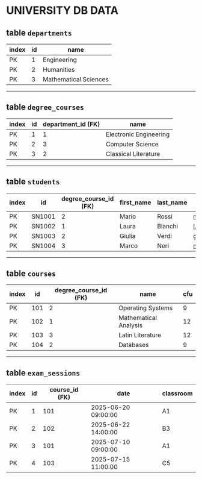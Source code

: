 # UNIVERSITY DB DATA

## table `departments`

| index | id  | name                  |
| ----- | --- | --------------------- |
| PK    | 1   | Engineering           |
| PK    | 2   | Humanities            |
| PK    | 3   | Mathematical Sciences |

---

## table `degree_courses`

| index | id  | department_id (FK) | name                   |
| ----- | --- | ------------------ | ---------------------- |
| PK    | 1   | 1                  | Electronic Engineering |
| PK    | 2   | 3                  | Computer Science       |
| PK    | 3   | 2                  | Classical Literature   |

---

## table `students`

| index | id     | degree_course_id (FK) | first_name | last_name | email                   |
| ----- | ------ | --------------------- | ---------- | --------- | ----------------------- |
| PK    | SN1001 | 2                     | Mario      | Rossi     | m.rossi@university.it   |
| PK    | SN1002 | 1                     | Laura      | Bianchi   | l.bianchi@university.it |
| PK    | SN1003 | 2                     | Giulia     | Verdi     | g.verdi@university.it   |
| PK    | SN1004 | 3                     | Marco      | Neri      | m.neri@university.it    |

---

## table `courses`

| index | id  | degree_course_id (FK) | name                  | cfu |
| ----- | --- | --------------------- | --------------------- | --- |
| PK    | 101 | 2                     | Operating Systems     | 9   |
| PK    | 102 | 1                     | Mathematical Analysis | 12  |
| PK    | 103 | 3                     | Latin Literature      | 12  |
| PK    | 104 | 2                     | Databases             | 9   |

---

## table `exam_sessions`

| index | id  | course_id (FK) | date                | classroom |
| ----- | --- | -------------- | ------------------- | --------- |
| PK    | 1   | 101            | 2025-06-20 09:00:00 | A1        |
| PK    | 2   | 102            | 2025-06-22 14:00:00 | B3        |
| PK    | 3   | 101            | 2025-07-10 09:00:00 | A1        |
| PK    | 4   | 103            | 2025-07-15 11:00:00 | C5        |
